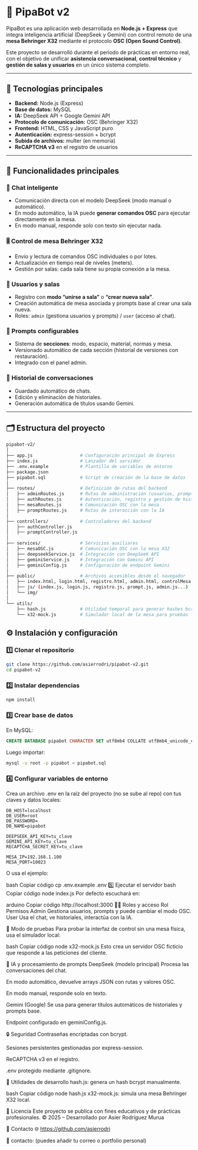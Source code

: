 # 🤖 PipaBot v2

PipaBot es una aplicación web desarrollada en **Node.js + Express** que integra inteligencia artificial (DeepSeek y Gemini) con control remoto de una **mesa Behringer X32** mediante el protocolo **OSC (Open Sound Control)**.

Este proyecto se desarrolló durante el periodo de prácticas en entorno real, con el objetivo de unificar **asistencia conversacional**, **control técnico** y **gestión de salas y usuarios** en un único sistema completo.

---

## 🚀 Tecnologías principales

- **Backend:** Node.js (Express)
- **Base de datos:** MySQL
- **IA:** DeepSeek API + Google Gemini API
- **Protocolo de comunicación:** OSC (Behringer X32)
- **Frontend:** HTML, CSS y JavaScript puro
- **Autenticación:** express-session + bcrypt
- **Subida de archivos:** multer (en memoria)
- **ReCAPTCHA v3** en el registro de usuarios

---

## 🧩 Funcionalidades principales

### 💬 Chat inteligente
- Comunicación directa con el modelo DeepSeek (modo manual o automático).
- En modo automático, la IA puede **generar comandos OSC** para ejecutar directamente en la mesa.
- En modo manual, responde solo con texto sin ejecutar nada.

### 🎚 Control de mesa Behringer X32
- Envío y lectura de comandos OSC individuales o por lotes.
- Actualización en tiempo real de niveles (meters).
- Gestión por salas: cada sala tiene su propia conexión a la mesa.

### 👥 Usuarios y salas
- Registro con **modo “unirse a sala”** o **“crear nueva sala”**.
- Creación automática de mesa asociada y prompts base al crear una sala nueva.
- Roles: `admin` (gestiona usuarios y prompts) / `user` (acceso al chat).

### 🧠 Prompts configurables
- Sistema de **secciones**: modo, espacio, material, normas y mesa.
- Versionado automático de cada sección (historial de versiones con restauración).
- Integrado con el panel admin.

### 💾 Historial de conversaciones
- Guardado automático de chats.
- Edición y eliminación de historiales.
- Generación automática de títulos usando Gemini.

---

## 🗂 Estructura del proyecto

```bash
pipabot-v2/
│
├── app.js                  # Configuración principal de Express
├── index.js                # Lanzador del servidor
├── .env.example            # Plantilla de variables de entorno
├── package.json
├── pipabot.sql             # Script de creación de la base de datos
│
├── routes/                 # Definición de rutas del backend
│   ├── adminRoutes.js      # Rutas de administración (usuarios, prompts, inventario)
│   ├── authRoutes.js       # Autenticación, registro y gestión de historiales
│   ├── mesaRoutes.js       # Comunicación OSC con la mesa
│   ├── promptRoutes.js     # Rutas de interacción con la IA
│
├── controllers/            # Controladores del backend
│   ├── authController.js
│   ├── promptController.js
│
├── services/               # Servicios auxiliares
│   ├── mesaOSC.js          # Comunicación OSC con la mesa X32
│   ├── deepseekService.js  # Integración con DeepSeek API
│   ├── geminiService.js    # Integración con Gemini API
│   ├── geminiConfig.js     # Configuración de endpoint Gemini
│
├── public/                 # Archivos accesibles desde el navegador
│   ├── index.html, login.html, registro.html, admin.html, controlMesa.html
│   ├── js/ (index.js, login.js, registro.js, prompt.js, admin.js...)
│   └── img/
│
└── utils/
    ├── hash.js             # Utilidad temporal para generar hashes bcrypt
    └── x32-mock.js         # Simulador local de la mesa para pruebas
```
## ⚙️ Instalación y configuración
### 1️⃣ Clonar el repositorio

```bash
git clone https://github.com/asierrodri/pipabot-v2.git
cd pipabot-v2
```

### 2️⃣ Instalar dependencias

```bash
npm install
```

### 3️⃣ Crear base de datos
En MySQL:

```sql
CREATE DATABASE pipabot CHARACTER SET utf8mb4 COLLATE utf8mb4_unicode_ci;
```

Luego importar:

```bash
mysql -u root -p pipabot < pipabot.sql
```

### 4️⃣ Configurar variables de entorno
Crea un archivo .env en la raíz del proyecto (no se sube al repo) con tus claves y datos locales:

```env
DB_HOST=localhost
DB_USER=root
DB_PASSWORD=
DB_NAME=pipabot

DEEPSEEK_API_KEY=tu_clave
GEMINI_API_KEY=tu_clave
RECAPTCHA_SECRET_KEY=tu_clave

MESA_IP=192.168.1.100
MESA_PORT=10023
```

O usa el ejemplo:

bash
Copiar código
cp .env.example .env
5️⃣ Ejecutar el servidor
bash
Copiar código
node index.js
Por defecto escuchará en:

arduino
Copiar código
http://localhost:3000
🧑‍💼 Roles y acceso
Rol	Permisos
Admin	Gestiona usuarios, prompts y puede cambiar el modo OSC.
User	Usa el chat, ve historiales, interactúa con la IA.

🧪 Modo de pruebas
Para probar la interfaz de control sin una mesa física, usa el simulador local:

bash
Copiar código
node x32-mock.js
Esto crea un servidor OSC ficticio que responde a las peticiones del cliente.

🧠 IA y procesamiento de prompts
DeepSeek (modelo principal)
Procesa las conversaciones del chat.

En modo automático, devuelve arrays JSON con rutas y valores OSC.

En modo manual, responde solo en texto.

Gemini (Google)
Se usa para generar títulos automáticos de historiales y prompts base.

Endpoint configurado en geminiConfig.js.

🔒 Seguridad
Contraseñas encriptadas con bcrypt.

Sesiones persistentes gestionadas por express-session.

ReCAPTCHA v3 en el registro.

.env protegido mediante .gitignore.

🧰 Utilidades de desarrollo
hash.js: genera un hash bcrypt manualmente.

bash
Copiar código
node hash.js
x32-mock.js: simula una mesa Behringer X32 local.

🧾 Licencia
Este proyecto se publica con fines educativos y de prácticas profesionales.
© 2025 – Desarrollado por Asier Rodríguez Murua

💬 Contacto
🌐 https://github.com/asierrodri

📧 contacto: (puedes añadir tu correo o portfolio personal)